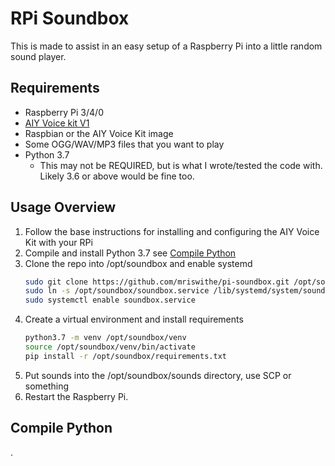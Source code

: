 # RPi Soundbox
This is made to assist in an easy setup of a Raspberry Pi into a little random sound player.

## Requirements
* Raspberry Pi 3/4/0
* [AIY Voice kit V1](https://aiyprojects.withgoogle.com/voice-v1/)
* Raspbian or the AIY Voice Kit image
* Some OGG/WAV/MP3 files that you want to play
* Python 3.7
  * This may not be REQUIRED, but is what I wrote/tested the code with. Likely 3.6 or above would be fine too.
  

## Usage Overview
1. Follow the base instructions for installing and configuring the AIY Voice Kit with your RPi
1. Compile and install Python 3.7 see [Compile Python](#compile-python)
1. Clone the repo into /opt/soundbox and enable systemd
    ```bash
    sudo git clone https://github.com/mriswithe/pi-soundbox.git /opt/soundbox
    sudo ln -s /opt/soundbox/soundbox.service /lib/systemd/system/soundbox.service
    sudo systemctl enable soundbox.service
    ```
1. Create a virtual environment and install requirements
    ```bash
   python3.7 -m venv /opt/soundbox/venv
   source /opt/soundbox/venv/bin/activate
   pip install -r /opt/soundbox/requirements.txt 
   ``` 
1. Put sounds into the /opt/soundbox/sounds directory, use SCP or something
1. Restart the Raspberry Pi. 
 
## Compile Python
.

